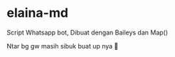 # elaina-md
Script Whatsapp bot, Dibuat dengan Baileys dan Map()

Ntar bg gw masih sibuk buat up nya 🗿
